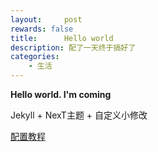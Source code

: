 ```yaml
---
layout:     post
rewards: false
title:      Hello world
description: 配了一天终于搞好了
categories:
    - 生活
---
```


**Hello world. I'm coming**

Jekyll + NexT主题 + 自定义小修改

[配置教程](http://theme-next.simpleyyt.com/getting-started.html)
